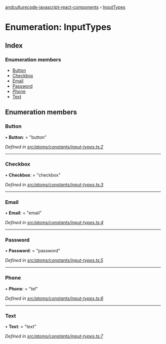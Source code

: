 [andculturecode-javascript-react-components](../README.md) › [InputTypes](inputtypes.md)

# Enumeration: InputTypes

## Index

### Enumeration members

* [Button](inputtypes.md#button)
* [Checkbox](inputtypes.md#checkbox)
* [Email](inputtypes.md#email)
* [Password](inputtypes.md#password)
* [Phone](inputtypes.md#phone)
* [Text](inputtypes.md#text)

## Enumeration members

###  Button

• **Button**: = "button"

*Defined in [src/atoms/constants/input-types.ts:2](https://github.com/AndcultureCode/AndcultureCode.JavaScript.React.Components/blob/3b573d9/src/atoms/constants/input-types.ts#L2)*

___

###  Checkbox

• **Checkbox**: = "checkbox"

*Defined in [src/atoms/constants/input-types.ts:3](https://github.com/AndcultureCode/AndcultureCode.JavaScript.React.Components/blob/3b573d9/src/atoms/constants/input-types.ts#L3)*

___

###  Email

• **Email**: = "email"

*Defined in [src/atoms/constants/input-types.ts:4](https://github.com/AndcultureCode/AndcultureCode.JavaScript.React.Components/blob/3b573d9/src/atoms/constants/input-types.ts#L4)*

___

###  Password

• **Password**: = "password"

*Defined in [src/atoms/constants/input-types.ts:5](https://github.com/AndcultureCode/AndcultureCode.JavaScript.React.Components/blob/3b573d9/src/atoms/constants/input-types.ts#L5)*

___

###  Phone

• **Phone**: = "tel"

*Defined in [src/atoms/constants/input-types.ts:6](https://github.com/AndcultureCode/AndcultureCode.JavaScript.React.Components/blob/3b573d9/src/atoms/constants/input-types.ts#L6)*

___

###  Text

• **Text**: = "text"

*Defined in [src/atoms/constants/input-types.ts:7](https://github.com/AndcultureCode/AndcultureCode.JavaScript.React.Components/blob/3b573d9/src/atoms/constants/input-types.ts#L7)*
